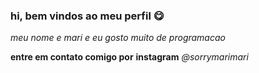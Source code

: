 ### hi, bem vindos ao meu perfil 😋

*meu nome e mari e eu gosto muito de programacao*

**entre em contato comigo por**
**instagram** *@sorrymarimari*
